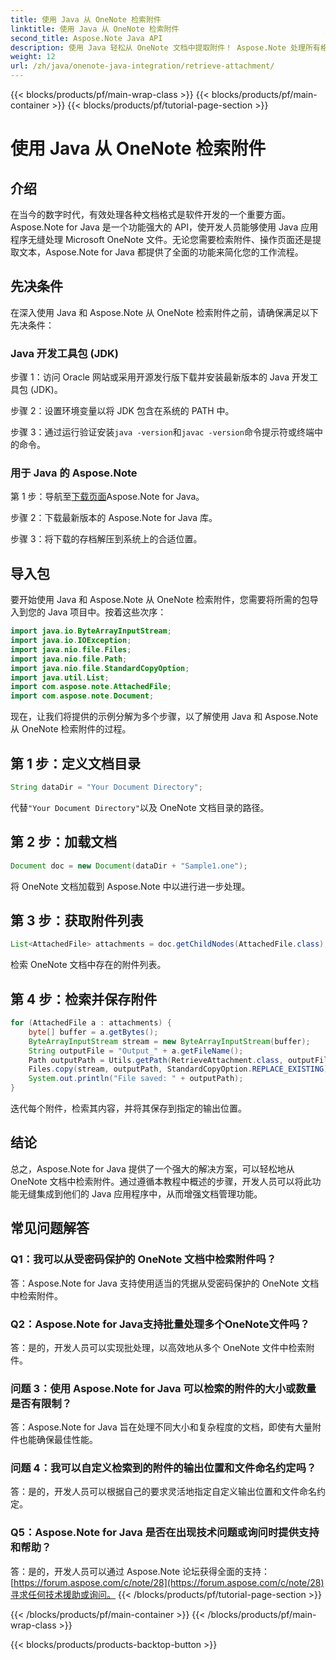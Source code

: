 ```yaml
---
title: 使用 Java 从 OneNote 检索附件
linktitle: 使用 Java 从 OneNote 检索附件
second_title: Aspose.Note Java API
description: 使用 Java 轻松从 OneNote 文档中提取附件！ Aspose.Note 处理所有格式和批处理。包含简单的步骤和代码！ #OneNote #Java #Aspose
weight: 12
url: /zh/java/onenote-java-integration/retrieve-attachment/
---
```


{{< blocks/products/pf/main-wrap-class >}}
{{< blocks/products/pf/main-container >}}
{{< blocks/products/pf/tutorial-page-section >}}

# 使用 Java 从 OneNote 检索附件

## 介绍

在当今的数字时代，有效处理各种文档格式是软件开发的一个重要方面。 Aspose.Note for Java 是一个功能强大的 API，使开发人员能够使用 Java 应用程序无缝处理 Microsoft OneNote 文件。无论您需要检索附件、操作页面还是提取文本，Aspose.Note for Java 都提供了全面的功能来简化您的工作流程。

## 先决条件

在深入使用 Java 和 Aspose.Note 从 OneNote 检索附件之前，请确保满足以下先决条件：

### Java 开发工具包 (JDK)

步骤 1：访问 Oracle 网站或采用开源发行版下载并安装最新版本的 Java 开发工具包 (JDK)。

步骤 2：设置环境变量以将 JDK 包含在系统的 PATH 中。

步骤 3：通过运行验证安装`java -version`和`javac -version`命令提示符或终端中的命令。

### 用于 Java 的 Aspose.Note

第 1 步：导航至[下载页面](https://releases.aspose.com/note/java/)Aspose.Note for Java。

步骤 2：下载最新版本的 Aspose.Note for Java 库。

步骤 3：将下载的存档解压到系统上的合适位置。

## 导入包

要开始使用 Java 和 Aspose.Note 从 OneNote 检索附件，您需要将所需的包导入到您的 Java 项目中。按着这些次序：

```java
import java.io.ByteArrayInputStream;
import java.io.IOException;
import java.nio.file.Files;
import java.nio.file.Path;
import java.nio.file.StandardCopyOption;
import java.util.List;
import com.aspose.note.AttachedFile;
import com.aspose.note.Document;
```

现在，让我们将提供的示例分解为多个步骤，以了解使用 Java 和 Aspose.Note 从 OneNote 检索附件的过程。

## 第 1 步：定义文档目录

```java
String dataDir = "Your Document Directory";
```

代替`"Your Document Directory"`以及 OneNote 文档目录的路径。

## 第 2 步：加载文档

```java
Document doc = new Document(dataDir + "Sample1.one");
```

将 OneNote 文档加载到 Aspose.Note 中以进行进一步处理。

## 第 3 步：获取附件列表

```java
List<AttachedFile> attachments = doc.getChildNodes(AttachedFile.class);
```

检索 OneNote 文档中存在的附件列表。

## 第 4 步：检索并保存附件

```java
for (AttachedFile a : attachments) {
    byte[] buffer = a.getBytes();
    ByteArrayInputStream stream = new ByteArrayInputStream(buffer);
    String outputFile = "Output_" + a.getFileName();
    Path outputPath = Utils.getPath(RetrieveAttachment.class, outputFile);
    Files.copy(stream, outputPath, StandardCopyOption.REPLACE_EXISTING);
    System.out.println("File saved: " + outputPath);
}
```

迭代每个附件，检索其内容，并将其保存到指定的输出位置。

## 结论

总之，Aspose.Note for Java 提供了一个强大的解决方案，可以轻松地从 OneNote 文档中检索附件。通过遵循本教程中概述的步骤，开发人员可以将此功能无缝集成到他们的 Java 应用程序中，从而增强文档管理功能。

## 常见问题解答

### Q1：我可以从受密码保护的 OneNote 文档中检索附件吗？

答：Aspose.Note for Java 支持使用适当的凭据从受密码保护的 OneNote 文档中检索附件。

### Q2：Aspose.Note for Java支持批量处理多个OneNote文件吗？

答：是的，开发人员可以实现批处理，以高效地从多个 OneNote 文件中检索附件。

### 问题 3：使用 Aspose.Note for Java 可以检索的附件的大小或数量是否有限制？

答：Aspose.Note for Java 旨在处理不同大小和复杂程度的文档，即使有大量附件也能确保最佳性能。

### 问题 4：我可以自定义检索到的附件的输出位置和文件命名约定吗？

答：是的，开发人员可以根据自己的要求灵活地指定自定义输出位置和文件命名约定。

### Q5：Aspose.Note for Java 是否在出现技术问题或询问时提供支持和帮助？

答：是的，开发人员可以通过 Aspose.Note 论坛获得全面的支持：[https://forum.aspose.com/c/note/28](https://forum.aspose.com/c/note/28)寻求任何技术援助或询问。
{{< /blocks/products/pf/tutorial-page-section >}}

{{< /blocks/products/pf/main-container >}}
{{< /blocks/products/pf/main-wrap-class >}}

{{< blocks/products/products-backtop-button >}}
